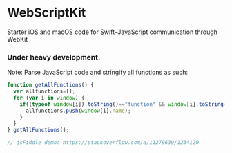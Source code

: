 # WebScriptKit
Starter iOS and macOS code for Swift–JavaScript communication through WebKit

### Under heavy development.

Note: Parse JavaScript code and stringify all functions as such:
```js
function getAllFunctions() { 
  var allfunctions=[];
  for (var i in window) {
    if((typeof window[i]).toString()=="function" && window[i].toString().indexOf("native")==-1) {
      allfunctions.push(window[i].name);
    }
  }
} getAllFunctions();

// jsFiddle demo: https://stackoverflow.com/a/11279639/1234120
```
